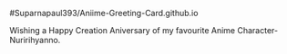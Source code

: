 
#Suparnapaul393/Aniime-Greeting-Card.github.io




Wishing a Happy Creation Aniversary of my favourite Anime Character-Nuririhyanno.




